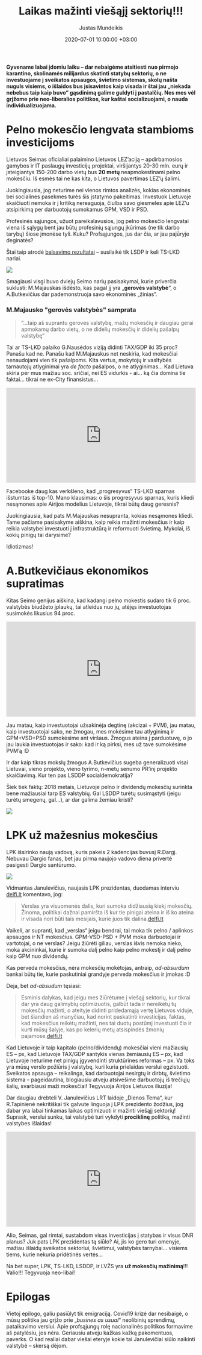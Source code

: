 ﻿---
title:  Laikas mažinti viešąjį sektorių!!!
date:  2020-07-01 10:00:00 +03:00
author:  Justas Mundeikis
layout:  post
comments:  true
citation:  true
permalink:  2020/07/01/laikas-mazinti-viesaji-sektoriu/
image:    /assets/2020/07/01/monopoly.jpg
thumbnail: /assets/2020/07/01/thumb.monopoly.jpg
categories:
 - Profesinės sąjungos
tags:
 - Viešasis sektorius
 - Politika
---

**Gyvename labai įdomiu laiku – dar nebaigėme atsitiesti nuo pirmojo karantino, skolinamės milijardus skatinti statybų sektorių, o ne investuojame į sveikatos apsaugos, švietimo sistemas, skolų našta nuguls visiems, o išlaidos bus įsisavintos kaip visada ir štai jau „niekada nebebus taip kaip buvo“ gąsdinimą galime guldyti į pastalčių. Nes mes vėl grįžome prie neo-liberalios politikos, kur kaštai socializuojami, o nauda individualizuojama.** <!--more-->

# Pelno mokesčio lengvata stambioms investicijoms

Lietuvos Seimas oficialiai palaimino Lietuvos LEZ’aciją – apdirbamosios gamybos ir IT paslaugų investicijų projektai, viršijantys 20-30 mln. eurų ir įsteigiantys 150-200 darbo vietų bus **20 metų** neapmokestinami pelno mokesčiu. Iš esmės tai ne kas kita, o Lietuvos pavertimas LEZ’ų šalimi.

Juokingiausia, jog neturime nei vienos rimtos analizės, kokias ekonominės bei socialines pasekmes turės šis įstatymo pakeitimas. Investuok Lietuvoje skaičiuoti nemoka ir į kritiką nereaguoja, čiulba savo giesmeles apie LEZ’u atsipirkimą per darbuotojų sumokamus GPM, VSD ir PSD.

Profesinės sąjungos, užuot pareikalavusios, jog pelno mokesčio lengvatai viena iš sąlygų bent jau būtų profesinių sąjungų įkūrimas (ne tik darbo tarybų) šiose įmonėse  tyli. Kuku? Profsąjungos, jus dar čia, ar jau pajūryje deginatės?

Štai taip atrodė [balsavimo rezultatai](https://www.lrs.lt/sip/portal.show?p_r=37067&p_bals_id=-39289) – susilaikė tik LSDP ir keli TS-LKD nariai.

![](/assets/2020/07/01/balsavimas.png)

Smagiausi visgi buvo dviejų Seimo narių pasisakymai, kurie priverčia suklusti: M.Majauskas išdėsto, kas pagal jį yra „**gerovės valstybė**“, o A.Butkevičius dar pademonstruoja savo ekonominės „žinias“.


### M.Majausko "gerovės valstybės" samprata

>“...taip aš suprantu geroves valstybę, mažų mokesčių ir daugiau gerai apmokamų darbo vietų, o ne didelių mokesčių ir didelių pašalpų valstybę“

Tai ar TS-LKD palaiko G.Nausėdos viziją didinti TAX/GDP iki 35 proc? Panašu kad ne. Panašu kad M.Majauskus net neskiria, kad mokesčiai nenaudojami vien tik pašalpoms. Kita vertus, mokytojų ir vasltybės tarnautojų atlyginimai yra *de facto* pašalpos, o ne atlyginimas... Kad Lietuva skiria per mus mažiau soc. sričiai, nei ES vidurkis - ai... ką čia domina tie faktai... tikrai ne ex-City finansistus...

<div style="position: relative; overflow: hidden; padding-top: 50%;"><iframe style="position: absolute; top: 0;left: 0; width: 100%; height: 100%;border: 0;" src="https://www.youtube.com/embed/b9349QfjT-s" frameborder='0' scrolling='no' allowfullscreen></iframe></div>

Facebooke daug kas verkšleno, kad „progresyvus“ TS-LKD sparnas išstumtas iš top-10. Mano klausimas: o šis progresyvus sparnas, kuris kliedi nesąmones apie Airijos modelius Lietuvoje, tikrai būtų daug geresnis?

Juokingiausia, kad pats M.Majauskas nesupranta, kokias nesąmones kliedi. Tame pačiame pasisakyme aiškina, kaip reikia mažinti mokesčius ir kaip reikia valstybei investuoti į infrastruktūrą ir reformuoti švietimą. Mykolai, iš kokių pinigų tai darysime?

Idiotizmas!

# A.Butkevičiaus ekonomikos supratimas

Kitas Seimo genijus aiškina, kad kadangi pelno mokestis sudaro tik 6 proc. valstybės biudžeto įplaukų, tai atleidus nuo jų, atėjęs investuotojas susimokės likusius 94 proc.

<div style="position: relative; overflow: hidden; padding-top: 50%;"><iframe style="position: absolute; top: 0;left: 0; width: 100%; height: 100%;border: 0;" src="https://www.youtube.com/embed/FG2AUokqlZQ" frameborder='0' scrolling='no' allowfullscreen></iframe></div>

Jau matau, kaip investuotojai užsakinėja degtinę (akcizai + PVM), jau matau, kaip investuotojai sako, ne žmogau, mes mokėsime tau atlyginimą ir GPM+VSD+PSD sumokėsime ant viršaus. Žmogus ateina į parduotuvę, o jo jau laukia investuotojas ir sako: kad ir ką pirksi, mes už tave sumokėsime PVM’ą :D

Ir dar kaip tikras mokslų žmogus A.Butkevičius sugeba generalizuoti visai Lietuvai, vieno projekto, vieno tyrimo, n-metų senumo PR’inį projekto skaičiavimą. Kur ten pas LSDDP socialdemokratija?

Šiek tiek faktų: 2018 metais, Lietuvoje pelno ir dividendų mokesčių surinkta bene mažiausiai tarp ES valstybių. Gal LSDDP turėtų susimąstyti (jeigu turėtų smegenų, gal...), ar dar galima žemiau kristi?

![](/assets/2020/07/01/profit_gain_taxes.png)


# LPK už mažesnius mokesčius

LPK išsirinko naują vadovą, kuris pakeis 2 kadencijas buvusį R.Dargį. Nebuvau Dargio fanas, bet jau pirma naujojo vadovo diena privertė pasigesti Dargio santūrumo.

![](/assets/2020/07/01/vj.png)

Vidmantas Janulevičius, naujasis LPK prezidentas, duodamas interviu [delfi.lt](https://www.delfi.lt/verslas/verslas/naujasis-pramonininku-prezidentas-janulevicius-sis-laikas-tikrai-sunkus.d?id=84656259) komentavo, jog:

>Verslas yra visuomenės dalis, kuri sumoka didžiausią kiekį mokesčių. Žinoma, politikai dažnai pamiršta iš kur tie pinigai ateina ir iš ko ateina ir visada nori būti tais mesijais, kurie juos tik dalina.[delfi.lt](https://www.delfi.lt/verslas/verslas/naujasis-pramonininku-prezidentas-janulevicius-sis-laikas-tikrai-sunkus.d?id=84656259)

Vaikeli, ar supranti, kad „verslas“  jeigu bendrai, tai moka tik pelno / aplinkos apsaugos ir NT mokesčius. GPM-VSD-PSD + PVM moka darbuotojai ir vartotojai, o ne verslas? Jeigu žiūrėti giliau, verslas išvis nemoka nieko, moka akcininkai, kurie ir sumoka dalį pelno kaip pelno mokestį ir dalį pelno kaip GPM nuo dividendų.

Kas perveda mokesčius, nėra mokesčių mokėtojas, antraip, *ad-absurdum* bankai būtų tie, kurie paskutiniai grandyje perveda mokesčius ir įmokas :D

Deja, bet *ad-absudum* tęsiasi:

>Esminis dalykas, kad jeigu mes žiūrėtume į viešąjį sektorių, kur tikrai dar yra daug galimybių optimizuotis, galbūt tada ir nereikėtų tų mokesčių mažinti, o ateityje didinti pridedamąją vertę Lietuvos viduje, bet šiandien aš manyčiau, kad norint paskatinti investicijas, faktas, kad mokesčius reikėtų mažinti, nes tai duotų postūmį investuoti čia ir kurti mūsų šalyje, kas po kelerių metų atsispindės žmonių pajamose.[delfi.lt](https://www.delfi.lt/verslas/verslas/naujasis-pramonininku-prezidentas-janulevicius-sis-laikas-tikrai-sunkus.d?id=84656259)

Kad Lietuvoje ir taip kapitalo (pelno/dividendų) mokesčiai vieni mažiausių ES – px, kad Lietuvoje TAX/GDP santykis vienas žemiausių ES – px, kad Lietuvoje neturime net pinigų įgyvendinti struktūrines reformas – px. Va toks yra mūsų verslo požiūris į valstybę, kuri kuria prielaidas verslui egzistuoti. Sveikatos apsauga – reikalinga, kad darbuotojai nesirgtų ir dirbtų, švietimo sistema – pageidautina, blogiausiu atveju atsivešime darbuotojų iš trečiųjų šalių, svarbiausi maži mokesčiai! Tegyvuoja Airijos Lietuvos iliuzija!

Dar daugiau drebteli V. Janulevičius LRT laidoje „Dienos Tema“, kur R.Tapinienė nekritiškai tik galvute linguoja į LPK prezidento žodžius, jog dabar yra labai tinkamas laikas optimizuoti ir mažinti viešąjį sektorių! Suprask, verslui sunku, tai valstybė turi vykdyti **prociklinę** politiką, mažinti valstybes išlaidas!

<div style="position: relative; overflow: hidden; padding-top: 50%;"><iframe style="position: absolute; top: 0;left: 0; width: 100%; height: 100%;border: 0;" src="https://www.youtube.com/embed/H2xFGti7rsY" frameborder='0' scrolling='no' allowfullscreen></iframe></div>

Alio, Seimas, gal rimtai, sustabdom visas investicijas į statybas ir visus DNR planus? Juk pats LPK prezidentas tą siūlo? Ai, jis ko gero turi omenyje, mažiau išlaidų sveikatos sektoriui, švietimui, valstybės tarnybai... visiems tiems, kurie nekuria pridėtinės vertės...

Na bet super, LPK, TS-LKD, LSDDP, ir LVŽS yra **už mokesčių mažinimą**!!! Valio!!! Tegyvuoja neo-libai!

# Epilogas

Vietoj epilogo, galiu pasiūlyt tik emigraciją. Covid19 krizė dar nesibaigė, o mūsų politika jau grįžo prie „*busines as usual*“ neolibinių sprendimų, pataikavimo verslui. Apie profsąjungų rolę nacionalinės politikos formavime aš patylėsiu, jos nėra. Geriausiu atveju kažkas kažką pakomentuos, paverks. O kad realiai dabar viešai eteryje kokie tai Janulevičiai siūlo naikinti valstybė – skersą dėjom.
